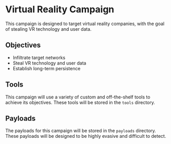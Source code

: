 # Virtual Reality Campaign

This campaign is designed to target virtual reality companies, with the goal of stealing VR technology and user data.

## Objectives

- Infiltrate target networks
- Steal VR technology and user data
- Establish long-term persistence

## Tools

This campaign will use a variety of custom and off-the-shelf tools to achieve its objectives. These tools will be stored in the `tools` directory.

## Payloads

The payloads for this campaign will be stored in the `payloads` directory. These payloads will be designed to be highly evasive and difficult to detect.
